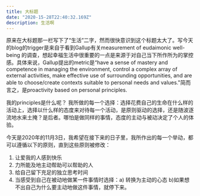```yaml
---
title: 大标题
date: "2020-15-28T22:40:32.169Z"
description: 生活啊
---
```

原来在大标题那一栏写下了“生活”二字，然而很快意识到这个标题太大了。写今天的blog的trigger是来自于看到Gallup有关measurement of eudaimonic well-being 的调查，想起幸福生活中很重要的一点是来源于对自己当下所作所为的掌控感。具体来说，Gallup提出的metric是“have a sense of mastery and competence in managing the environment, control a complex array of external activities, make effective use of surrounding opportunities, and are able to choose/create contexts suitable to personal needs and values."简而言之，是proactivity based on personal principles. 

我的principles是什么呢？ 我所做的每一个选择：选择花费自己的生命在什么样的活动上，选择以什么样的态度来对待每一个活动，是原则驱动的选择，还是随波逐流地水来土掩？是后者。哪怕是做同样的事情，态度的主动与被动决定了个人的体验。

今天是2020年的11月3日，我希望在接下来的日子里，我所作出的每一个举动，都可以遵循以下的原则，直到这些原则被修改：
1. 让爱我的人感到快乐
2. 力所能及地主动帮助可以帮助的人
3. 给自己留下充足的独立思考时间
4. 当感受到自己在被动地做某一件事情时选择：a) 转换为主动的心态 b)如果想不出自己为什么要主动地做这件事情，就停下来。

